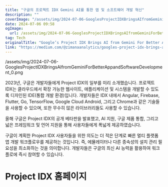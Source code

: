 ```yaml
---
title: "구글의 프로젝트 IDX Gemini AI를 통한 앱 및 소프트웨어 개발 혁신"
description: ""
coverImage: "/assets/img/2024-07-06-GooglesProjectIDXBringsAIfromGeminiForBetterAppandSoftwareDevelopment_0.png"
date: 2024-07-06 09:58
ogImage:
  url: /assets/img/2024-07-06-GooglesProjectIDXBringsAIfromGeminiForBetterAppandSoftwareDevelopment_0.png
tag: Tech
originalTitle: "Google’s Project IDX Brings AI from Gemini For Better App and Software Development"
link: "https://medium.com/@zimanaanalytics/googles-project-idx-brings-ai-from-gemini-for-better-app-and-software-development-f48203a483d3"
---
```


/assets/img/2024-07-06-GooglesProjectIDXBringsAIfromGeminiForBetterAppandSoftwareDevelopment_0.png

2023년, 구글은 개발자들에게 Project IDX의 일부를 미리 소개했습니다. 프로젝트 IDX는 클라우드에서 확장 가능한 웹사이트, 애플리케이션 및 시스템을 개발할 수 있도록 디자인된 IDE(통합 개발 환경)입니다. 개발자들은 IDX 내에서 Angular, Firebase, Flutter, Go, TensorFlow, Google Cloud Android, 그리고 Chrome과 같은 기술들을 사용할 수 있으며, 또한 무수히 많은 라이브러리들도 사용할 수 있습니다.

올해 구글은 Project IDX의 공개 베타판을 발표했고, AI 지원, 구글 제품 통합, 그리고 넓은 프레임워크 및 언어 지원을 통해 사용자들에게 폭넓게 제공하였습니다.

구글이 계획한 Project IDX 사용자들을 위한 의도는 더 적은 단계로 빠른 멀티 플랫폼 앱 개발 워크플로우를 제공하는 것입니다. 즉, 에뮬레이터나 다른 종속성의 설치 관리 필요성을 최소화하는 것을 의미합니다. 개발자들은 구글의 최신 AI 능력을 활용하여 워크플로에 즉시 참여할 수 있습니다.

<div class="content-ad"></div>

# Project IDX 홈페이지
